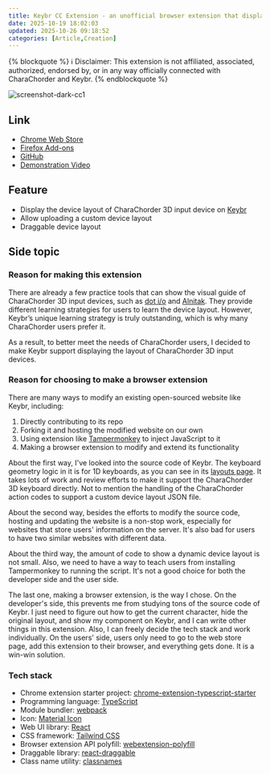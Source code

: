 ```yaml
---
title: Keybr CC Extension - an unofficial browser extension that displays the layout of CharaChorder 3D input devices on keybr
date: 2025-10-19 18:02:03
updated: 2025-10-26 09:18:52
categories: [Article,Creation]
---
```

{% blockquote %}
:information_source: Disclaimer: This extension is not affiliated, associated, authorized, endorsed by, or in any way officially connected with CharaChorder and Keybr.
{% endblockquote %}

![screenshot-dark-cc1](https://hackmd.io/_uploads/rJgRuNMCeg.png)


## Link

- [Chrome Web Store](https://chromewebstore.google.com/detail/keybr-cc-extension/fdofhfbipdhkkhhdjlfjnjfnkibpbdpg)
- [Firefox Add-ons](https://addons.mozilla.org/en-US/firefox/addon/keybr-cc-extension/)
- [GitHub](https://github.com/andy23512/keybr-cc-extension)
- [Demonstration Video](https://youtu.be/IQWf4IuekFQ?si=q_DkxyKOvMsdcqV3)

## Feature

- Display the device layout of CharaChorder 3D input device on [Keybr](https://www.keybr.com/)
- Allow uploading a custom device layout
- Draggable device layout

## Side topic

### Reason for making this extension

There are already a few practice tools that can show the visual guide of CharaChorder 3D input devices, such as [dot i/o](https://www.iq-eq.io/#/) and [Alnitak](https://andy23512.github.io/alnitak/). They provide different learning strategies for users to learn the device layout. However, Keybr’s unique learning strategy is truly outstanding, which is why many CharaChorder users prefer it.

As a result, to better meet the needs of CharaChorder users, I decided to make Keybr support displaying the layout of CharaChorder 3D input devices.

 
### Reason for choosing to make a browser extension

There are many ways to modify an existing open-sourced website like Keybr, including:

1. Directly contributing to its repo
2. Forking it and hosting the modified website on our own
3. Using extension like [Tampermonkey](https://www.tampermonkey.net/) to inject JavaScript to it
4. Making a browser extension to modify and extend its functionality

About the first way, I've looked into the source code of Keybr. The keyboard geometry logic in it is for 1D keyboards, as you can see in its [layouts page](https://www.keybr.com/layouts). It takes lots of work and review efforts to make it support the CharaChorder 3D keyboard directly. Not to mention the handling of the CharaChorder action codes to support a custom device layout JSON file.

About the second way, besides the efforts to modify the source code, hosting and updating the website is a non-stop work, especially for websites that store users' information on the server. It's also bad for users to have two similar websites with different data.

About the third way, the amount of code to show a dynamic device layout is not small. Also, we need to have a way to teach users from installing Tampermonkey to running the script. It's not a good choice for both the developer side and the user side.

The last one, making a browser extension, is the way I chose. On the developer's side, this prevents me from studying tons of the source code of Keybr. I just need to figure out how to get the current character, hide the original layout, and show my component on Keybr, and I can write other things in this extension. Also, I can freely decide the tech stack and work individually. On the users' side, users only need to go to the web store page, add this extension to their browser, and everything gets done. It is a win-win solution.

### Tech stack

- Chrome extension starter project: [chrome-extension-typescript-starter](https://github.com/chibat/chrome-extension-typescript-starter)
- Programming language: [TypeScript](https://www.typescriptlang.org/)
- Module bundler: [webpack](https://webpack.js.org/)
- Icon: [Material Icon](https://fonts.google.com/icons)
- Web UI library: [React](https://react.dev/)
- CSS framework: [Tailwind CSS](https://tailwindcss.com/)
- Browser extension API polyfill: [webextension-polyfill](https://github.com/mozilla/webextension-polyfill)
- Draggable library: [react-draggable](https://github.com/react-grid-layout/react-draggable)
- Class name utility: [classnames](https://www.npmjs.com/package/classnames)
